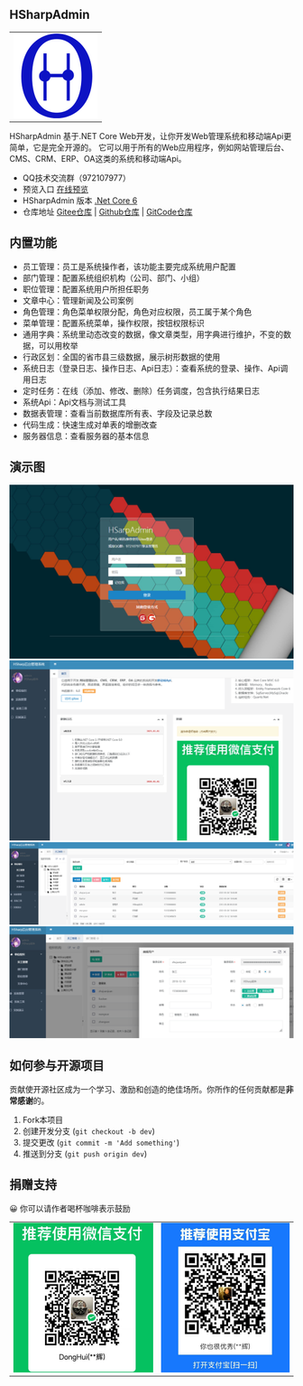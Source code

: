 


## HSharpAdmin

 <table>
    <tr> 
       <td><img width="150px" src="./HSharp.Web/HSharp.Admin.Web/wwwroot/image/hsharplogo.png"/></td>
    </tr>  
</table>
 HSharpAdmin 基于.NET Core Web开发，让你开发Web管理系统和移动端Api更简单，它是完全开源的。
 它可以用于所有的Web应用程序，例如网站管理后台、CMS、CRM、ERP、OA这类的系统和移动端Api。
 
- QQ技术交流群（972107977）
- 预览入口 [在线预览](http://117.72.70.166:9000/Home/Login)
- HSharpAdmin 版本 [.Net Core 6](https://gitee.com/ldhnet/HSharpAdmin/) 
- 仓库地址 [Gitee仓库](https://gitee.com/ldhnet/HSharpAdmin/) | [Github仓库](https://github.com/ldhnet/HSharpAdmin/) | [GitCode仓库](https://gitcode.com/ldhnet/HSharpAdmin/) 
## 内置功能

- 员工管理：员工是系统操作者，该功能主要完成系统用户配置
- 部门管理：配置系统组织机构（公司、部门、小组）
- 职位管理：配置系统用户所担任职务
- 文章中心：管理新闻及公司案例
- 角色管理：角色菜单权限分配，角色对应权限，员工属于某个角色
- 菜单管理：配置系统菜单，操作权限，按钮权限标识
- 通用字典：系统里动态改变的数据，像文章类型，用字典进行维护，不变的数据，可以用枚举
- 行政区划：全国的省市县三级数据，展示树形数据的使用
- 系统日志（登录日志、操作日志、Api日志）：查看系统的登录、操作、Api调用日志
- 定时任务：在线（添加、修改、删除）任务调度，包含执行结果日志
- 系统Api：Api文档与测试工具
- 数据表管理：查看当前数据库所有表、字段及记录总数
- 代码生成：快速生成对单表的增删改查
- 服务器信息：查看服务器的基本信息

   
## 演示图

![登录页面](./HSharp.Web/HSharp.Admin.Web/wwwroot/image/demo_1.png)
![登录进去首页](./HSharp.Web/HSharp.Admin.Web/wwwroot/image/demo_2.png)
![用户列表](./HSharp.Web/HSharp.Admin.Web/wwwroot/image/demo_3.png)
![用户列表修改](./HSharp.Web/HSharp.Admin.Web/wwwroot/image/demo_4.png)

## 如何参与开源项目

贡献使开源社区成为一个学习、激励和创造的绝佳场所。你所作的任何贡献都是**非常感谢**的。

1. Fork本项目
2. 创建开发分支 (`git checkout -b dev`)
3. 提交更改 (`git commit -m 'Add something'`)
4. 推送到分支 (`git push origin dev`) 


##  捐赠支持
😀 你可以请作者喝杯咖啡表示鼓励
<table>
    <tr>
        <td><img src="./HSharp.Web/HSharp.Admin.Web/wwwroot/image/wxpay.jpg"/></td>
        <td><img src="./HSharp.Web/HSharp.Admin.Web/wwwroot/image/alipay.jpg"/></td>
    </tr>  
</table>